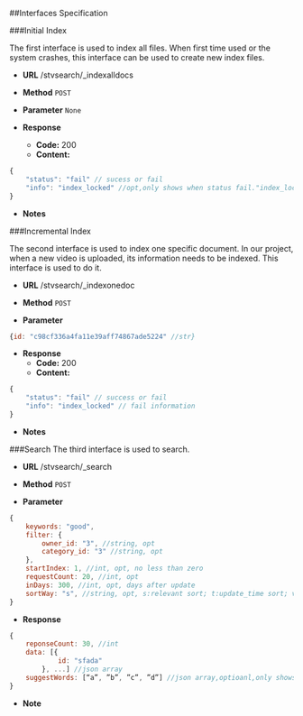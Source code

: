 ##Interfaces Specification 

###Initial Index

The first interface is used to index all files. When first time used or the system crashes, this interface can be used to create new index files.
* **URL**
/stvsearch/_indexalldocs

* **Method**
`POST`

* **Parameter**
`None`

* **Response**
    * **Code:** 200
    * **Content:**
```js
{
    "status": "fail" // sucess or fail
    "info": "index_locked" //opt,only shows when status fail."index_locked" means there is another index writer writing the index.
}
```



* **Notes**


###Incremental Index

The second interface is used to index one specific document. In our project, when a new video is uploaded, its information needs to be indexed. This interface is used to do it.

* **URL**
/stvsearch/_indexonedoc

* **Method**
`POST`

* **Parameter**
```js
{id: "c98cf336a4fa11e39aff74867ade5224" //str}
```

* **Response**
    * **Code:** 200
    * **Content:**
```js
{
    "status": "fail" // success or fail
    "info": "index_locked" // fail information
}
```

* **Notes**

###Search
The third interface is used to search.

* **URL**
/stvsearch/_search

* **Method**
`POST`

* **Parameter**
```js
{
    keywords: "good",
    filter: {
        owner_id: "3", //string, opt
        category_id: "3" //string, opt
    },
    startIndex: 1, //int, opt, no less than zero
    requestCount: 20, //int, opt
    inDays: 300, //int, opt, days after update
    sortWay: "s", //string, opt, s:relevant sort; t:update_time sort; v:watch_count sort;
}
```

* **Response**
```js
{
    reponseCount: 30, //int
    data: [{
            id: "sfada"
        }, ...] //json array
    suggestWords: [“a”, ”b”, ”c”, ”d”] //json array,optioanl,only shows when responseCount < 3
}
```
* **Note**
